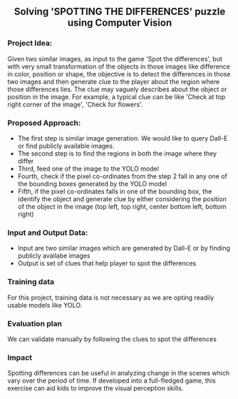 <h2 align="center"> <b></b>Solving 'SPOTTING THE DIFFERENCES' puzzle using Computer Vision </h2></p>

### Project Idea: 
Given two similar images, as input to the game 'Spot the differences', but with very small transformation of the objects in those images like difference in color, position or shape,
the objective is to detect the differences in those two images and then generate clue to the player about the region where those differences lies.
The clue may vaguely describes about the object or position in the image. For example, a typical clue can be like 'Check at top right corner of the image', 'Check for flowers'.

### Proposed Approach:
* The first step is similar image generation. We would like to query Dall-E or find publicly available images.
* The second step is to find the regions in both the image where they differ
* Third, feed one of the image to the YOLO model
* Fourth, check if the pixel co-ordinates from the step 2 fall in any one of the bounding boxes generated by the YOLO model
* Fifth, if the pixel co-ordinates falls in one of the bounding box, the identify the object and generate clue by either considering the position of the object in the image (top left, top right, center
bottom left, bottom right)

### Input and Output Data:
* Input are two similar images which are generated by Dall-E or by finding publicly availabe images
* Output is set of clues that help player to spot the differences

### Training data
For this project, training data is not necessary as we are opting readily usable models like YOLO.

### Evaluation plan
We can validate manually by following the clues to spot the differences

### Impact
Spotting differences can be useful in analyzing change in the scenes which vary over the period of time.
If developed into a full-fledged game, this exercise can aid kids to improve the visual perception skills.
